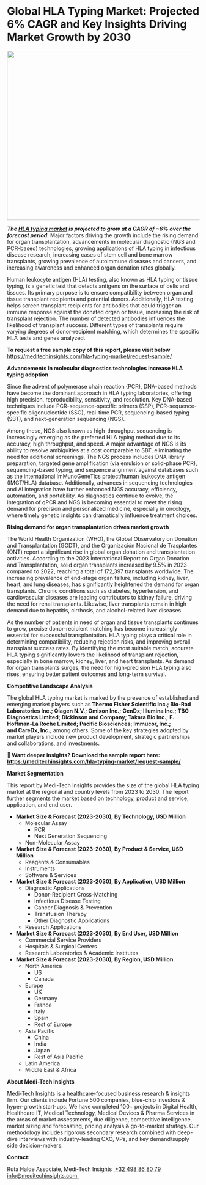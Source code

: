 <H1> Global HLA Typing Market: Projected 6% CAGR and Key Insights Driving Market Growth by 2030 </H1>
<img class="alignnone size-full wp-image-1699" src="http://dailyinvestorhub.com/wp-content/uploads/2025/04/HLA1.png" alt="" width="752" height="443" />

<strong><em>The </em></strong><a href="https://meditechinsights.com/hla-typing-market/"><strong><em>HLA typing market</em></strong></a><strong><em> is projected to grow at a CAGR of ~6% over the forecast period. </em></strong>Major factors driving the growth include the rising demand for organ transplantation, advancements in molecular diagnostic (NGS and PCR-based) technologies, growing applications of HLA typing in infectious disease research, increasing cases of stem cell and bone marrow transplants, growing prevalence of autoimmune diseases and cancers, and increasing awareness and enhanced organ donation rates globally.

Human leukocyte antigen (HLA) testing, also known as HLA typing or tissue typing, is a genetic test that detects antigens on the surface of cells and tissues. Its primary purpose is to ensure compatibility between organ and tissue transplant recipients and potential donors. Additionally, HLA testing helps screen transplant recipients for antibodies that could trigger an immune response against the donated organ or tissue, increasing the risk of transplant rejection. The number of detected antibodies influences the likelihood of transplant success. Different types of transplants require varying degrees of donor-recipient matching, which determines the specific HLA tests and genes analyzed.

<strong>To request a free sample copy of this report, please visit below
</strong><a href="https://meditechinsights.com/hla-typing-market/request-sample/">https://meditechinsights.com/hla-typing-market/request-sample/</a>

<strong>Advancements in molecular diagnostics technologies increase HLA typing adoption</strong>

Since the advent of polymerase chain reaction (PCR), DNA-based methods have become the dominant approach in HLA typing laboratories, offering high precision, reproducibility, sensitivity, and resolution. Key DNA-based techniques include PCR-sequence-specific primers (SSP), PCR-sequence-specific oligonucleotide (SSO), real-time PCR, sequencing-based typing (SBT), and next-generation sequencing (NGS).

Among these, NGS also known as high-throughput sequencing is increasingly emerging as the preferred HLA typing method due to its accuracy, high throughput, and speed. A major advantage of NGS is its ability to resolve ambiguities at a cost comparable to SBT, eliminating the need for additional screenings. The NGS process includes DNA library preparation, targeted gene amplification (via emulsion or solid-phase PCR), sequencing-based typing, and sequence alignment against databases such as the international ImMunoGeneTics project/human leukocyte antigen (IMGT/HLA) database. Additionally, advances in sequencing technologies and AI integration have further enhanced NGS accuracy, efficiency, automation, and portability. As diagnostics continue to evolve, the integration of qPCR and NGS is becoming essential to meet the rising demand for precision and personalized medicine, especially in oncology, where timely genetic insights can dramatically influence treatment choices.

<strong>Rising demand for organ transplantation drives market growth</strong>

The World Health Organization (WHO), the Global Observatory on Donation and Transplantation (GODT), and the Organización Nacional de Trasplantes (ONT) report a significant rise in global organ donation and transplantation activities. According to the 2023 International Report on Organ Donation and Transplantation, solid organ transplants increased by 9.5% in 2023 compared to 2022, reaching a total of 172,397 transplants worldwide. The increasing prevalence of end-stage organ failure, including kidney, liver, heart, and lung diseases, has significantly heightened the demand for organ transplants. Chronic conditions such as diabetes, hypertension, and cardiovascular diseases are leading contributors to kidney failure, driving the need for renal transplants. Likewise, liver transplants remain in high demand due to hepatitis, cirrhosis, and alcohol-related liver diseases.

As the number of patients in need of organ and tissue transplants continues to grow, precise donor-recipient matching has become increasingly essential for successful transplantation. HLA typing plays a critical role in determining compatibility, reducing rejection risks, and improving overall transplant success rates. By identifying the most suitable match, accurate HLA typing significantly lowers the likelihood of transplant rejection, especially in bone marrow, kidney, liver, and heart transplants. As demand for organ transplants surges, the need for high-precision HLA typing also rises, ensuring better patient outcomes and long-term survival.

<strong>Competitive Landscape Analysis</strong>

The global HLA typing market is marked by the presence of established and emerging market players such as<strong> Thermo Fisher Scientific Inc.; Bio-Rad Laboratories Inc.; Qiagen N.V.; Omixon Inc.; GenDx; Illumina Inc.; TBG Diagnostics Limited; Dickinson and Company; Takara Bio Inc.; F. Hoffman-La Roche Limited; Pacific Biosciences; Immucor, Inc.; and CareDx, Inc.; </strong>among others. Some of the key strategies adopted by market players include new product development, strategic partnerships and collaborations, and investments.

<strong>🔗 Want deeper insights? Download the sample report here:
</strong><a href="https://meditechinsights.com/hla-typing-market/request-sample/"><strong>https://meditechinsights.com/hla-typing-market/request-sample/</strong></a>

<strong>Market Segmentation</strong>

This report by Medi-Tech Insights provides the size of the global HLA typing market at the regional and country levels from 2023 to 2030. The report further segments the market based on technology, product and service, application, and end user.
<ul>
 	<li><strong>Market Size &amp; Forecast (2023-2030), By Technology, USD Million</strong>
<ul>
 	<li>Molecular Assay
<ul>
 	<li>PCR</li>
 	<li>Next Generation Sequencing</li>
</ul>
</li>
 	<li>Non-Molecular Assay</li>
</ul>
</li>
 	<li><strong>Market Size &amp; Forecast (2023-2030), By Product &amp; Service, USD Million</strong>
<ul>
 	<li>Reagents &amp; Consumables</li>
 	<li>Instruments</li>
 	<li>Software &amp; Services</li>
</ul>
</li>
 	<li><strong>Market Size &amp; Forecast (2023-2030), By Application, USD Million</strong>
<ul>
 	<li>Diagnostic Applications
<ul>
 	<li>Donor-Recipient Cross-Matching</li>
 	<li>Infectious Disease Testing</li>
 	<li>Cancer Diagnosis &amp; Prevention</li>
 	<li>Transfusion Therapy</li>
 	<li>Other Diagnostic Applications</li>
</ul>
</li>
 	<li>Research Applications</li>
</ul>
</li>
 	<li><strong>Market Size &amp; Forecast (2023-2030), By End User, USD Million</strong>
<ul>
 	<li>Commercial Service Providers</li>
 	<li>Hospitals &amp; Surgical Centers</li>
 	<li>Research Laboratories &amp; Academic Institutes</li>
</ul>
</li>
 	<li><strong>Market Size &amp; Forecast (2023-2030), By Region, USD Million</strong>
<ul>
 	<li>North America
<ul>
 	<li>US</li>
 	<li>Canada</li>
</ul>
</li>
 	<li>Europe
<ul>
 	<li>UK</li>
 	<li>Germany</li>
 	<li>France</li>
 	<li>Italy</li>
 	<li>Spain</li>
 	<li>Rest of Europe</li>
</ul>
</li>
 	<li>Asia Pacific
<ul>
 	<li>China</li>
 	<li>India</li>
 	<li>Japan</li>
 	<li>Rest of Asia Pacific</li>
</ul>
</li>
 	<li>Latin America</li>
 	<li>Middle East &amp; Africa</li>
</ul>
</li>
</ul>
<strong>About Medi-Tech Insights</strong>

Medi-Tech Insights is a healthcare-focused business research &amp; insights firm. Our clients include Fortune 500 companies, blue-chip investors &amp; hyper-growth start-ups. We have completed 100+ projects in Digital Health, Healthcare IT, Medical Technology, Medical Devices &amp; Pharma Services in the areas of market assessments, due diligence, competitive intelligence, market sizing and forecasting, pricing analysis &amp; go-to-market strategy. Our methodology includes rigorous secondary research combined with deep-dive interviews with industry-leading CXO, VPs, and key demand/supply side decision-makers.

<strong>Contact:</strong>

Ruta Halde
Associate, Medi-Tech Insights
<u> +32 498 86 80 79
</u><a href="mailto:info@meditechinsights.com">info@meditechinsights.com</a><u> </u>
